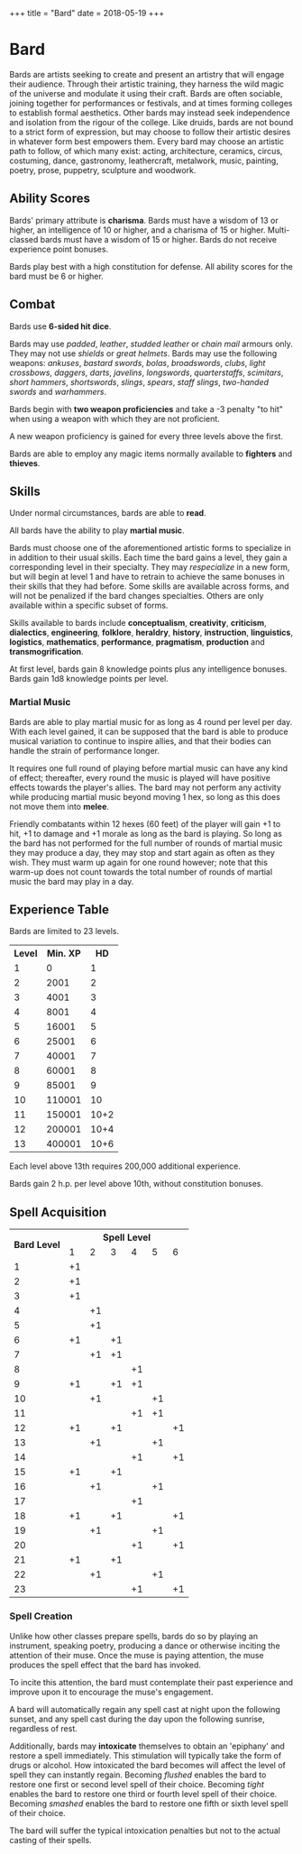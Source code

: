 +++
title = "Bard"
date = 2018-05-19
+++

# Bard

Bards are artists seeking to create and present an artistry that will engage their audience.
Through their artistic training, they harness the wild magic of the universe and modulate it using their craft.
Bards are often sociable, joining together for performances or festivals, and at times forming colleges to establish formal aesthetics.
Other bards may instead seek independence and isolation from the rigour of the college.
Like druids, bards are not bound to a strict form of expression, but may choose to follow their artistic desires in whatever form best empowers them.
Every bard may choose an artistic path to follow, of which many exist: acting, architecture, ceramics, circus, costuming, dance, gastronomy, leathercraft, metalwork, music, painting, poetry, prose, puppetry, sculpture and woodwork.

## Ability Scores

Bards' primary attribute is **charisma**.
Bards must have a wisdom of 13 or higher, an intelligence of 10 or higher, and a charisma of 15 or higher.
Multi-classed bards must have a wisdom of 15 or higher.
Bards do not receive experience point bonuses.

Bards play best with a high constitution for defense.
All ability scores for the bard must be 6 or higher.

## Combat

Bards use **6-sided hit dice**.

Bards may use *padded*, *leather*, *studded leather* or *chain mail* armours only.
They may not use *shields* or *great helmets*.
Bards may use the following weapons: *ankuses*, *bastard swords*, *bolas*, *broadswords*, *clubs*, *light crossbows*, *daggers*, *darts*, *javelins*, *longswords*, *quarterstaffs*, *scimitars*, *short hammers*, *shortswords*, *slings*, *spears*, *staff slings*, *two-handed swords* and *warhammers*.

Bards begin with **two weapon proficiencies** and take a -3 penalty "to hit" when using a weapon with which they are not proficient.

A new weapon proficiency is gained for every three levels above the first.

Bards are able to employ any magic items normally available to **fighters** and **thieves**.

## Skills

Under normal circumstances, bards are able to **read**.

All bards have the ability to play **martial music**.

Bards must choose one of the aforementioned artistic forms to specialize in in addition to their usual skills.
Each time the bard gains a level, they gain a corresponding level in their specialty.
They may *respecialize* in a new form, but will begin at level 1 and have to retrain to achieve the same bonuses in their skills that they had before.
Some skills are available across forms, and will not be penalized if the bard changes specialties.
Others are only available within a specific subset of forms.

Skills available to bards include **conceptualism**, **creativity**, **criticism**, **dialectics**, **engineering**, **folklore**, **heraldry**, **history**, **instruction**, **linguistics**, **logistics**, **mathematics**, **performance**, **pragmatism**, **production** and **transmogrification**.

At first level, bards gain 8 knowledge points plus any intelligence bonuses.
Bards gain 1d8 knowledge points per level.

### Martial Music

Bards are able to play martial music for as long as 4 round per level per day.
With each level gained, it can be supposed that the bard is able to produce musical variation to continue to inspire allies, and that their bodies can handle the strain of performance longer.

It requires one full round of playing before martial music can have any kind of effect; thereafter, every round the music is played will have positive effects towards the player's allies.
The bard may not perform any activity while producing martial music beyond moving 1 hex, so long as this does not move them into **melee**.

Friendly combatants within 12 hexes (60 feet) of the player will gain +1 to hit, +1 to damage and +1 morale as long as the bard is playing.
So long as the bard has not performed for the full number of rounds of martial music they may produce a day, they may stop and start again as often as they wish.
They must warm up again for one round however; note that this warm-up does not count towards the total number of rounds of martial music the bard may play in a day.

## Experience Table

Bards are limited to 23 levels.

<table>
<tr><th>Level</th><th>Min. XP</th><th>HD</th></tr>
<tr><td>1</td><td>0</td><td>1</td></tr>
<tr><td>2</td><td>2001</td><td>2</td></tr>
<tr><td>3</td><td>4001</td><td>3</td></tr>
<tr><td>4</td><td>8001</td><td>4</td></tr>
<tr><td>5</td><td>16001</td><td>5</td></tr>
<tr><td>6</td><td>25001</td><td>6</td></tr>
<tr><td>7</td><td>40001</td><td>7</td></tr>
<tr><td>8</td><td>60001</td><td>8</td></tr>
<tr><td>9</td><td>85001</td><td>9</td></tr>
<tr><td>10</td><td>110001</td><td>10</td></tr>
<tr><td>11</td><td>150001</td><td>10+2</td></tr>
<tr><td>12</td><td>200001</td><td>10+4</td></tr>
<tr><td>13</td><td>400001</td><td>10+6</td></tr>
</table>

Each level above 13th requires 200,000 additional experience.

Bards gain 2 h.p. per level above 10th, without constitution bonuses.

## Spell Acquisition

<table>
  <tr> <th rowspan="2">Bard Level</th> <th colspan="6">Spell Level</th> </tr>
  <tr> <td>1</td> <td>2</td> <td>3</td> <td>4</td> <td>5</td> <td>6</td> </tr>
  <tr> <td>1</td> <td>+1</td> <td></td> <td></td> <td></td> <td></td> <td></td> </tr>
  <tr> <td>2</td> <td>+1</td> <td></td> <td></td> <td></td> <td></td> <td></td> </tr>
  <tr> <td>3</td> <td>+1</td> <td></td> <td></td> <td></td> <td></td> <td></td> </tr>
  <tr> <td>4</td> <td></td> <td>+1</td> <td></td> <td></td> <td></td> <td></td> </tr>
  <tr> <td>5</td> <td></td> <td>+1</td> <td></td> <td></td> <td></td> <td></td> </tr>
  <tr> <td>6</td> <td>+1</td> <td></td> <td>+1</td> <td></td> <td></td> <td></td> </tr>
  <tr> <td>7</td> <td></td> <td>+1</td> <td>+1</td> <td></td> <td></td> <td></td> </tr>
  <tr> <td>8</td> <td></td> <td></td> <td></td> <td>+1</td> <td></td> <td></td> </tr>
  <tr> <td>9</td> <td>+1</td> <td></td> <td>+1</td> <td>+1</td> <td></td> <td></td> </tr>
  <tr> <td>10</td> <td></td> <td>+1</td> <td></td> <td></td> <td>+1</td> <td></td> </tr>
  <tr> <td>11</td> <td></td> <td></td> <td></td> <td>+1</td> <td>+1</td> <td></td> </tr>
  <tr> <td>12</td> <td>+1</td> <td></td> <td>+1</td> <td></td> <td></td> <td>+1</td> </tr>
  <tr> <td>13</td> <td></td> <td>+1</td> <td></td> <td></td> <td>+1</td> <td></td> </tr>
  <tr> <td>14</td> <td></td> <td></td> <td></td> <td>+1</td> <td></td> <td>+1</td> </tr>
  <tr> <td>15</td> <td>+1</td> <td></td> <td>+1</td> <td></td> <td></td> <td></td> </tr>
  <tr> <td>16</td> <td></td> <td>+1</td> <td></td> <td></td> <td>+1</td> <td></td> </tr>
  <tr> <td>17</td> <td></td> <td></td> <td></td> <td>+1</td> <td></td> <td></td> </tr>
  <tr> <td>18</td> <td>+1</td> <td></td> <td>+1</td> <td></td> <td></td> <td>+1</td> </tr>
  <tr> <td>19</td> <td></td> <td>+1</td> <td></td> <td></td> <td>+1</td> <td></td> </tr>
  <tr> <td>20</td> <td></td> <td></td> <td></td> <td>+1</td> <td></td> <td>+1</td> </tr>
  <tr> <td>21</td> <td>+1</td> <td></td> <td>+1</td> <td></td> <td></td> <td></td> </tr>
  <tr> <td>22</td> <td></td> <td>+1</td> <td></td> <td></td> <td>+1</td> <td></td> </tr>
  <tr> <td>23</td> <td></td> <td></td> <td></td> <td>+1</td> <td></td> <td>+1</td> </tr>
</table>

### Spell Creation

Unlike how other classes prepare spells, bards do so by playing an instrument, speaking poetry, producing a dance or otherwise inciting the attention of their muse.
Once the muse is paying attention, the muse produces the spell effect that the bard has invoked.

To incite this attention, the bard must contemplate their past experience and improve upon it to encourage the muse's engagement.

A bard will automatically regain any spell cast at night upon the following sunset, and any spell cast during the day upon the following sunrise, regardless of rest.

Additionally, bards may **intoxicate** themselves to obtain an 'epiphany' and restore a spell immediately.
This stimulation will typically take the form of drugs or alcohol.
How intoxicated the bard becomes will affect the level of spell they can instantly regain.
Becoming *flushed* enables the bard to restore one first or second level spell of their choice.
Becoming *tight* enables the bard to restore one third or fourth level spell of their choice.
Becoming *smashed* enables the bard to restore one fifth or sixth level spell of their choice.

The bard will suffer the typical intoxication penalties but not to the actual casting of their spells.
